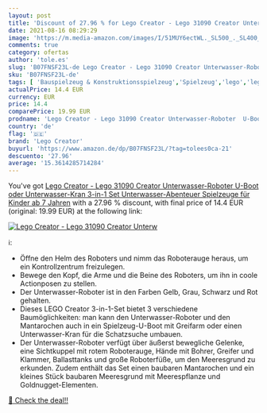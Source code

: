 ```yaml
---
layout: post
title: 'Discount of 27.96 % for Lego Creator - Lego 31090 Creator Unterw'
date: 2021-08-16 08:29:29
image: 'https://m.media-amazon.com/images/I/51MUY6ectWL._SL500_._SL400_.jpg'
comments: true
category: ofertas
author: 'tole.es'
slug: 'B07FNSF23L-de Lego Creator - Lego 31090 Creator Unterwasser-Roboter...'
sku: 'B07FNSF23L-de'
tags: [ 'Bauspielzeug & Konstruktionsspielzeug','Spielzeug','lego','lego creator', ]
actualPrice: 14.4 EUR
currency: EUR
price: 14.4
comparePrice: 19.99 EUR
prodname: 'Lego Creator - Lego 31090 Creator Unterwasser-Roboter  U-Boot oder Unterwasser-Kran  3-in-1 Set  Unterwasser-Abenteuer  Spielzeuge für Kinder ab 7 Jahren'
country: 'de'
flag: '🇩🇪'
brand: 'Lego Creator'
buyurl: 'https://www.amazon.de/dp/B07FNSF23L/?tag=tolees0ca-21'
descuento: '27.96'
average: '15.3614285714284'
---
```


You've got [Lego Creator - Lego 31090 Creator Unterwasser-Roboter  U-Boot oder Unterwasser-Kran  3-in-1 Set  Unterwasser-Abenteuer  Spielzeuge für Kinder ab 7 Jahren](https://www.amazon.de/dp/B07FNSF23L/?tag=tolees0ca-21) with a  27.96 % discount, with final price of 14.4 EUR (original: 19.99 EUR) at the following link:

[![Lego Creator - Lego 31090 Creator Unterw](https://m.media-amazon.com/images/I/51MUY6ectWL._SL500_._SL400_.jpg)](https://www.amazon.de/dp/B07FNSF23L/?tag=tolees0ca-21)

ℹ️:

- Öffne den Helm des Roboters und nimm das Roboterauge heraus, um ein Kontrollzentrum freizulegen.
- Bewege den Kopf, die Arme und die Beine des Roboters, um ihn in coole Actionposen zu stellen.
- Der Unterwasser-Roboter ist in den Farben Gelb, Grau, Schwarz und Rot gehalten.
- Dieses LEGO Creator 3-in-1-Set bietet 3 verschiedene Baumöglichkeiten: man kann den Unterwasser-Roboter und den Mantarochen auch in ein Spielzeug-U-Boot mit Greifarm oder einen Unterwasser-Kran für die Schatzsuche umbauen.
- Der Unterwasser-Roboter verfügt über äußerst bewegliche Gelenke, eine Sichtkuppel mit rotem Roboterauge, Hände mit Bohrer, Greifer und Klammer, Ballasttanks und große Roboterfüße, um den Meeresgrund zu erkunden. Zudem enthält das Set einen baubaren Mantarochen und ein kleines Stück baubaren Meeresgrund mit Meerespflanze und Goldnugget-Elementen.

[🛒 Check the deal!!](https://www.amazon.de/dp/B07FNSF23L/?tag=tolees0ca-21)
